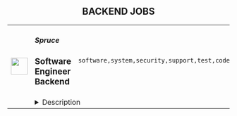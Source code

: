 <div align="center"><h2>BACKEND JOBS</h2></div><table><tr>
                <td width="100" height="100" rowspan="2">
                    <img src="https://remoteok.com/assets/img/jobs/33bc3a449d956c3542aacff0adc271331676704576.peg" width="38px" height="auto">
                </td>
                <td width="300">
                    <h5>Spruce</h5>
                    <h3>Software Engineer Backend</h3>
                </td>
                <td width="300">
                    <code>software,system,security,support,test,code,web,cloud,api,mobile,engineer,backend</code>
                </td>
                <td width="200">
                <text>1 days ago</text>
                </td>
                <td width="100" rowspan="2">
                <a href="https://remoteOK.com/remote-jobs/remote-software-engineer-backend-spruce-196295" align="right" target="_blank">Apply</a>
                </td>
            </tr>
            <tr>
                <td colspan="3">
                <details><summary>Description</summary>
                <div>Spruce is hiring programmers to develop world-class open source products and libraries implementing open global standards in identity. At Spruce, we are reimagining trusted interactions by creating the worldâs best software for packaging beliefs digitally. We hire programmers who love technology and are committed to intellectual honesty, user privacy, and innovation. </div><div><br></div><div>You will be responsible for developing cross-platform libraries and server software in Rust. Our software is secure by design, professionally audited, and suitable for high stakes applications. You will also have the opportunity to contribute to emerging global technology standards for digital identity. While we don't require you to have Rust experience to apply for this job, you should demonstrate a strong aptitude for statically typed languages, memory management, and secure programming practices so we feel confident you can pick it up without a hitch.</div><p></p><h4>Responsibilities</h4><p></p><p></p><ul>
<li>Contribute to new and existing Rust codebases, with a focus on high code quality (e.g., tasteful use of traits, code/memory footprint reduction, minimizing dependency trees, refactoring between enums/structs, using macros to reduce copy-paste errors, etc.). </li>
<li>Utilize best practices for unit tests, integration tests, benchmarking, documentation, version control hygiene, and open source release cycle management.</li>
<li>Implement low-level systems code that is cross-compiled and performantly ran across platforms, including backend servers, mobile devices, and in the browser through WASM.</li>
<li>With support and review from cryptographers, use cryptographic APIs to implement digital signatures, message authentication, encryption/decryption, data structures, and zero-knowledge proof protocols for production applications. For this role, you are not expected to know the math, but you will be responsible for correct low-level implementations, "blocking and tackling" such as zeroing memory, preventing timing attacks, writing test vectors, and configuring fuzzers.</li>
<li>Interface directly with security auditing firms who have experience evaluating implementations that rely on applied cryptography.</li>
</ul><p></p><h4>Qualifications</h4><p></p><p></p><ul>
<li>Excellent written communications skills (necessary for remote work).</li>
<li>Experience writing widely-distributed backend software in statically-typed languages.</li>
<li>Aptitude for computer security, correct use of cryptography, and user data privacy.</li>
<li>Proficiency in backend web frameworks, API design, databases, and scalability.</li>
<li>Experience setting up or configuring CI/CD pipelines based on containers and cloud services.</li>
<li>Comfortable with rapid directional changes of focus in a startup environment.</li>
</ul><p></p><h4>Bonus</h4><p></p><p></p><ul>
<li>Experience building distributed storage systems at scale.</li>
<li>Proficiency with functional programming paradigms and use of advanced type systems found in languages such as Rust, C++, OCaml, or Haskell.</li>
<li>Contributions to open source software projects and technology standards.</li>
<li>Full-time experience with working remotely.</li>
<li>Familiarity with operating system internals, compiler internals, memory management, and low level programming.</li>
<li>Professional experience in a high stakes industry such as cloud infrastructure, finance, healthcare, social media, or online gaming.</li>
</ul><div>We are passionate about cultivating a thriving culture of diverse individuals who bring unique perspectives to our mission. We are committed to equal employment opportunity regardless of race, color, ancestry, religion, sex, national origin, sexual orientation, age, citizenship, marital status, disability, gender identity or Veteran status.</div><br/><br/>Please mention the word **RECOMMENDATION** and tag RMTAwLjI2LjE2Ny43Mg== when applying to show you read the job post completely (#RMTAwLjI2LjE2Ny43Mg==). This is a beta feature to avoid spam applicants. Companies can search these words to find applicants that read this and see they're human.
                </details>
                </td>
            </tr></table>